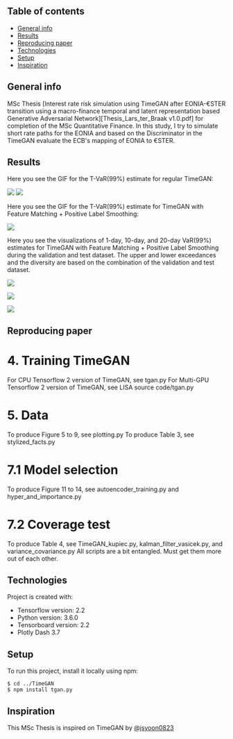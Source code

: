 ## Table of contents
* [General info](#general-info)
* [Results](#results)
* [Reproducing paper](#reproducing-paper)
* [Technologies](#technologies)
* [Setup](#setup)
* [Inspiration](#inspiration)

## General info

MSc Thesis [Interest rate risk simulation using TimeGAN after EONIA-€STER transition using a macro-finance temporal and latent representation based Generative Adversarial Network][Thesis_Lars_ter_Braak v1.0.pdf] for completion of the MSc Quantitative Finance. In this study, I try to simulate short rate paths for the EONIA and based on the Discriminator in the TimeGAN evaluate the ECB's mapping of EONIA to €STER.

## Results

Here you see the GIF for the T-VaR(99%) estimate for regular TimeGAN:

![](Figures/Normal_TimeGAN_T_VaR.gif) ![](Figures/PLS_FM_TimeGAN_T_VaR.gif)

Here you see the GIF for the T-VaR(99%) estimate for TimeGAN with Feature Matching + Positive Label Smoothing:

![](Figures/PLS_FM_TimeGAN_T_VaR.gif)

Here you see the visualizations of 1-day, 10-day, and 20-day VaR(99%) estimates for TimeGAN with Feature Matching + Positive Label Smoothing during the validation and test dataset. The upper and lower exceedances and the diversity are based on the combination of the validation and test dataset.

![](Figures/1_day_VaR_PLS_FM.gif)

![](Figures/10_day_VaR_PLS_FM.gif)

![](Figures/20_day_VaR_PLS_FM.gif)

## Reproducing paper

# 4. Training TimeGAN

For CPU Tensorflow 2 version of TimeGAN, see tgan.py
For Multi-GPU Tensorflow 2 version of TimeGAN, see LISA source code/tgan.py 

# 5. Data 

To produce Figure 5 to 9, see plotting.py
To produce Table 3, see stylized_facts.py

# 7.1 Model selection

To produce Figure 11 to 14, see autoencoder_training.py and hyper_and_importance.py

# 7.2 Coverage test

To produce Table 4, see TimeGAN_kupiec.py, kalman_filter_vasicek.py, and variance_covariance.py
All scripts are a bit entangled. Must get them more out of each other.

## Technologies

Project is created with:
* Tensorflow version: 2.2
* Python version: 3.6.0
* Tensorboard version: 2.2
* Plotly Dash 3.7

## Setup

To run this project, install it locally using npm:

```
$ cd ../TimeGAN
$ npm install tgan.py 
```

## Inspiration

This MSc Thesis is inspired on TimeGAN by [@jsyoon0823](https://github.com/jsyoon0823/TimeGAN)

